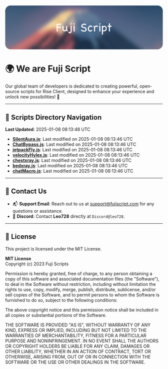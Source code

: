 ![Banner](.github/b.webp)

# 🌍 **We are Fuji Script**

Our global team of developers is dedicated to creating powerful, open-source scripts for Rise Client, designed to enhance your experience and unlock new possibilities! 🌟

---
<!-- SCRIPTS_NAVIGATION_START -->
## 📂 **Scripts Directory Navigation**

**Last Updated**: 2025-01-08 08:13:48 UTC

- **[SilentAura.js](scripts/SilentAura.js)**: Last modified on 2025-01-08 08:13:46 UTC
- **[ChatBypass.js](scripts/ChatBypass.js)**: Last modified on 2025-01-08 08:13:46 UTC
- **[jetpackFly.js](scripts/jetpackFly.js)**: Last modified on 2025-01-08 08:13:46 UTC
- **[velocityHylex.js](scripts/velocityHylex.js)**: Last modified on 2025-01-08 08:13:46 UTC
- **[chestxray.js](scripts/chestxray.js)**: Last modified on 2025-01-08 08:13:46 UTC
- **[bedxray.js](scripts/bedxray.js)**: Last modified on 2025-01-08 08:13:46 UTC
- **[chatMacro.js](scripts/chatMacro.js)**: Last modified on 2025-01-08 08:13:46 UTC

<!-- SCRIPTS_NAVIGATION_END -->

---

## 💬 **Contact Us**  
- 📬 **Support Email**: Reach out to us at [support@fujiscript.com](mailto:support@fujiscript.com) for any questions or assistance.  
- 💬 **Discord**: Contact **Leo728** directly at `Discord@leo728`.

---

## 📜 **License**

This project is licensed under the MIT License.  

**MIT License**  
Copyright (c) 2023 Fuji Scripts  

Permission is hereby granted, free of charge, to any person obtaining a copy of this software and associated documentation files (the "Software"), to deal in the Software without restriction, including without limitation the rights to use, copy, modify, merge, publish, distribute, sublicense, and/or sell copies of the Software, and to permit persons to whom the Software is furnished to do so, subject to the following conditions:  

The above copyright notice and this permission notice shall be included in all copies or substantial portions of the Software.  

THE SOFTWARE IS PROVIDED "AS IS", WITHOUT WARRANTY OF ANY KIND, EXPRESS OR IMPLIED, INCLUDING BUT NOT LIMITED TO THE WARRANTIES OF MERCHANTABILITY, FITNESS FOR A PARTICULAR PURPOSE AND NONINFRINGEMENT. IN NO EVENT SHALL THE AUTHORS OR COPYRIGHT HOLDERS BE LIABLE FOR ANY CLAIM, DAMAGES OR OTHER LIABILITY, WHETHER IN AN ACTION OF CONTRACT, TORT OR OTHERWISE, ARISING FROM, OUT OF OR IN CONNECTION WITH THE SOFTWARE OR THE USE OR OTHER DEALINGS IN THE SOFTWARE.  
